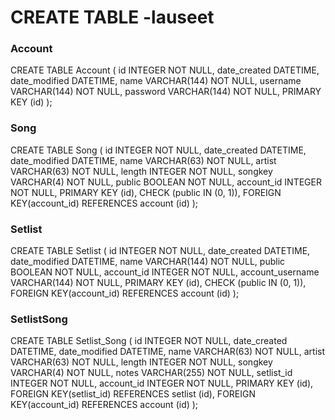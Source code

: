 # CREATE TABLE -lauseet

### Account
CREATE TABLE Account (
	id INTEGER NOT NULL, 
	date_created DATETIME, 
	date_modified DATETIME, 
	name VARCHAR(144) NOT NULL, 
	username VARCHAR(144) NOT NULL, 
	password VARCHAR(144) NOT NULL, 
	PRIMARY KEY (id)
);

### Song
CREATE TABLE Song (
	id INTEGER NOT NULL, 
	date_created DATETIME, 
	date_modified DATETIME, 
	name VARCHAR(63) NOT NULL, 
	artist VARCHAR(63) NOT NULL, 
	length INTEGER NOT NULL, 
	songkey VARCHAR(4) NOT NULL, 
	public BOOLEAN NOT NULL, 
	account_id INTEGER NOT NULL, 
	PRIMARY KEY (id), 
	CHECK (public IN (0, 1)), 
	FOREIGN KEY(account_id) REFERENCES account (id)
);

### Setlist
CREATE TABLE Setlist (
	id INTEGER NOT NULL, 
	date_created DATETIME, 
	date_modified DATETIME, 
	name VARCHAR(144) NOT NULL, 
	public BOOLEAN NOT NULL, 
	account_id INTEGER NOT NULL, 
	account_username VARCHAR(144) NOT NULL, 
	PRIMARY KEY (id), 
	CHECK (public IN (0, 1)), 
	FOREIGN KEY(account_id) REFERENCES account (id)
);

### SetlistSong
CREATE TABLE Setlist_Song (
	id INTEGER NOT NULL, 
	date_created DATETIME, 
	date_modified DATETIME, 
	name VARCHAR(63) NOT NULL, 
	artist VARCHAR(63) NOT NULL, 
	length INTEGER NOT NULL, 
	songkey VARCHAR(4) NOT NULL, 
	notes VARCHAR(255) NOT NULL, 
	setlist_id INTEGER NOT NULL, 
	account_id INTEGER NOT NULL, 
	PRIMARY KEY (id), 
	FOREIGN KEY(setlist_id) REFERENCES setlist (id), 
	FOREIGN KEY(account_id) REFERENCES account (id)
);


